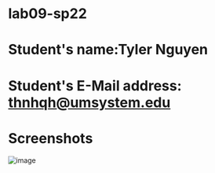 # lab09-sp22

# Student's name:Tyler Nguyen

# Student's E-Mail address: thnhqh@umsystem.edu

# Screenshots
![image](https://user-images.githubusercontent.com/106999071/178135370-00b120af-df8a-48c4-b47b-063dbb3e8fe6.png)
